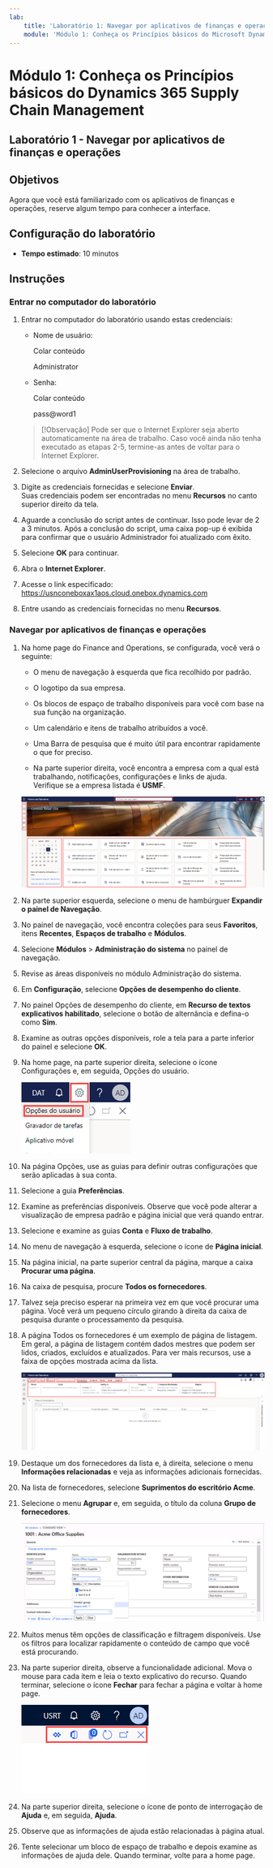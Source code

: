 ```yaml
---
lab:
    title: 'Laboratório 1: Navegar por aplicativos de finanças e operações'
    module: 'Módulo 1: Conheça os Princípios básicos do Microsoft Dynamics 365 Supply Chain Management'
---
```


# Módulo 1: Conheça os Princípios básicos do Dynamics 365 Supply Chain Management

## Laboratório 1 - Navegar por aplicativos de finanças e operações

## Objetivos

Agora que você está familiarizado com os aplicativos de finanças e operações, reserve algum tempo para conhecer a interface.

## Configuração do laboratório

- **Tempo estimado**: 10 minutos

## Instruções

### Entrar no computador do laboratório

1. Entrar no computador do laboratório usando estas credenciais:

    - Nome de usuário:

        Colar conteúdo

        Administrator

    - Senha:

        Colar conteúdo

        pass@word1

    >[!Observação] Pode ser que o Internet Explorer seja aberto automaticamente na área de trabalho. Caso você ainda não tenha executado as etapas 2-5, termine-as antes de voltar para o Internet Explorer.

1. Selecione o arquivo **AdminUserProvisioning** na área de trabalho.

1. Digite as credenciais fornecidas e selecione **Enviar**.  
Suas credenciais podem ser encontradas no menu **Recursos** no canto superior direito da tela.

1. Aguarde a conclusão do script antes de continuar. Isso pode levar de 2 a 3 minutos. Após a conclusão do script, uma caixa pop-up é exibida para confirmar que o usuário Administrador foi atualizado com êxito.

1. Selecione **OK** para continuar.

1. Abra o **Internet Explorer**.

1. Acesse o link especificado: <https://usnconeboxax1aos.cloud.onebox.dynamics.com>

1. Entre usando as credenciais fornecidas no menu **Recursos**.

### Navegar por aplicativos de finanças e operações
1. Na home page do Finance and Operations, se configurada, você verá o seguinte:

    - O menu de navegação à esquerda que fica recolhido por padrão.

    - O logotipo da sua empresa.

    - Os blocos de espaço de trabalho disponíveis para você com base na sua função na organização.

    - Um calendário e itens de trabalho atribuídos a você.

    - Uma Barra de pesquisa que é muito útil para encontrar rapidamente o que for preciso.

    - Na parte superior direita, você encontra a empresa com a qual está trabalhando, notificações, configurações e links de ajuda.  
    Verifique se a empresa listada é **USMF**.

    ![Home page do Dynamics 365 Finance and Operations com áreas em destaque.](./media/m1-common-home-page.png)

1. Na parte superior esquerda, selecione o menu de hambúrguer **Expandir o painel de Navegação**.

1. No painel de navegação, você encontra coleções para seus **Favoritos**, itens **Recentes**, **Espaços de trabalho** e **Módulos**.

1. Selecione **Módulos** > **Administração do sistema** no painel de navegação.

1. Revise as áreas disponíveis no módulo Administração do sistema.

1. Em **Configuração**, selecione **Opções de desempenho do cliente**.

1. No painel Opções de desempenho do cliente, em **Recurso de textos explicativos habilitado**, selecione o botão de alternância e defina-o como **Sim**.

1. Examine as outras opções disponíveis, role a tela para a parte inferior do painel e selecione **OK**.

1. Na home page, na parte superior direita, selecione o ícone Configurações e, em seguida, Opções do usuário.

    ![Captura de tela mostrando o ícone Configurações e a lista suspensa Opções do usuário](./media/m1-common-settings-user-settings.png)

1. Na página Opções, use as guias para definir outras configurações que serão aplicadas à sua conta.

1. Selecione a guia **Preferências**.

1. Examine as preferências disponíveis. Observe que você pode alterar a visualização de empresa padrão e página inicial que verá quando entrar.

1. Selecione e examine as guias **Conta** e **Fluxo de trabalho**.

1. No menu de navegação à esquerda, selecione o ícone de **Página inicial**.

1. Na página inicial, na parte superior central da página, marque a caixa **Procurar uma página**.

1. Na caixa de pesquisa, procure **Todos os fornecedores**.

1. Talvez seja preciso esperar na primeira vez em que você procurar uma página. Você verá um pequeno círculo girando à direita da caixa de pesquisa durante o processamento da pesquisa.

1. A página Todos os fornecedores é um exemplo de página de listagem. Em geral, a página de listagem contém dados mestres que podem ser lidos, criados, excluídos e atualizados. Para ver mais recursos, use a faixa de opções mostrada acima da lista.

    ![A lista Todos os vendedores com os recursos de menu em destaque](./media/m1-common-all-vendor-list-page.png)

1. Destaque um dos fornecedores da lista e, à direita, selecione o menu **Informações relacionadas** e veja as informações adicionais fornecidas.

1. Na lista de fornecedores, selecione **Suprimentos do escritório Acme**. 

1. Selecione o menu **Agrupar** e, em seguida, o título da coluna **Grupo de fornecedores**.

    ![Uma captura de tela da coluna do grupo do fornecedor para Suprimentos do escritório Acme.](./media/m1-common-vendor-group-menu-24493345.png)

1. Muitos menus têm opções de classificação e filtragem disponíveis. Use os filtros para localizar rapidamente o conteúdo de campo que você está procurando.

1. Na parte superior direita, observe a funcionalidade adicional. Mova o mouse para cada item e leia o texto explicativo do recurso. Quando terminar, selecione o ícone **Fechar** para fechar a página e voltar à home page.

    ![Menu da parte superior direita Página de listagem mostrando outros recursos de conexão com botões Power Apps, aplicativos do Office, Atualizar página, Abrir em nova janela e Fechar](./media/m1-common-list-page-additional-features-menu.png)

1. Na parte superior direita, selecione o ícone de ponto de interrogação de **Ajuda** e, em seguida, **Ajuda**.

1. Observe que as informações de ajuda estão relacionadas à página atual.

1. Tente selecionar um bloco de espaço de trabalho e depois examine as informações de ajuda dele. Quando terminar, volte para a home page.
